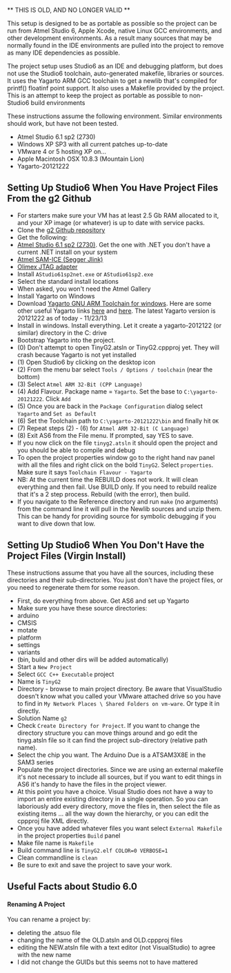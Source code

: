 ** THIS IS OLD, AND NO LONGER VALID **

This setup is designed to be as portable as possible so the project can be run from Atmel Studio 6, Apple Xcode, native Linux GCC environments, and other development environments. As a result many sources that may be normally found in the IDE environments are pulled into the project to remove as many IDE dependencies as possible. 

The project setup uses Studio6 as an IDE and debugging platform, but does not use the Studio6 toolchain, auto-generated makefile, libraries or sources. It uses the Yagarto ARM GCC toolchain to get a newlib that's compiled for printf() floatinf point support. It also uses a Makefile provided by the project. This is an attempt to keep the project as portable as possible to non-Studio6 build environments

These instructions assume the following environment. Similar environments should work, but have not been tested.
* Atmel Studio 6.1 sp2 (2730)
* Windows XP SP3 with all current patches up-to-date
* VMware 4 or 5 hosting XP on...
* Apple Macintosh OSX 10.8.3 (Mountain Lion)
* Yagarto-20121222

## Setting Up Studio6 When You Have Project Files From the g2 Github
* For starters make sure your VM has at least 2.5 Gb RAM allocated to it, and your XP image (or whatever) is up to date with service packs. 
* Clone the [g2 Github repository](https://github.com/synthetos/g2)
* Get the following:
 * [Atmel Studio 6.1 sp2 (2730)](http://www.atmel.com/tools/atmelstudio.aspx). Get the one with .NET you don't have a current .NET install on your system
 * [Atmel SAM-ICE (Segger Jlink)](http://www.mouser.com/ProductDetail/Atmel/AT91SAM-ICE/?qs=%2fha2pyFadujAZ79HQyfG%252bJm4Wmz2%2fLVln%2foieqku2gI%3d) 
 * [Olimex JTAG adapter](http://www.mouser.com/ProductDetail/Olimex-Ltd/ARM-JTAG-20-10/?qs=sGAEpiMZZMt%2f9hUFx8MktsRg8ShTvwMQusYCyASUbpU%3d)
* Install `AStudio61sp2net.exe` or `AStudio61sp2.exe`
 * Select the standard install locations
 * When asked, you won't need the Atmel Gallery
* Install Yagarto on Windows
 * Download [Yagarto GNU ARM Toolchain for windows](http://sourceforge.net/projects/yagarto/files/YAGARTO%20for%20Mac%20OS%20X/20121222/). Here are some other useful Yagarto links [here](http://www.emb4fun.de/archive/gabmt/index.html) and [here](https://launchpad.net/gcc-arm-embedded). The latest Yagarto version is 20121222 as of today - 11/23/13
 * Install in windows. Install everything. Let it create a yagarto-2012122 (or similar) directory in the C: drive
* Bootstrap Yagarto into the project.
 * (0) Don't attempt to open TinyG2.atsln or TinyG2.cppproj yet. They will crash because Yagarto is not yet installed
 * (1) Open Studio6 by clicking on the desktop icon
 * (2) From the menu bar select `Tools / Options / toolchain`  (near the bottom)
 * (3) Select `Atmel ARM 32-Bit (CPP Language)`
 * (4) Add Flavour. Package name = `Yagarto`. Set the base to `C:\yagarto-20121222`. Click `Add`
 * (5) Once you are back in the `Package Configuration` dialog select `Yagarto` and `Set as Default`
 * (6) Set the Toolchain path to `C:\yagarto-20121222\bin` and finally hit `OK`
 * (7) Repeat steps (2) - (6) for `Atmel ARM 32-Bit (C Language)`
 * (8) Exit AS6 from the File menu. If prompted, say YES to save. 
* If you now click on the file `tinyg2.atsln` it should open the project and you should be able to compile and debug
 * To open the project properties window go to the right hand nav panel with all the files and right click on the bold `TinyG2`. Select `properties`. Make sure it says  `Toolchain Flavour - Yagarto`
 * NB: At the current time the REBUILD does not work. It will clean everything and then fail. Use BUILD only. If you need to rebuild realize that it's a 2 step process. Rebuild (with the error), then build.
* If you navigate to the Reference directory and run `make` (no arguments) from the command line it will pull in the Newlib sources and unzip them. This can be handy for providing source for symbolic debugging if you want to dive down that low.

## Setting Up Studio6 When You Don't Have the Project Files (Virgin Install)
These instructions assume that you have all the sources, including these directories and their sub-directories. You just don't have the project files, or you need to regenerate them for some reason.
* First, do everything from above. Get AS6 and set up Yagarto
* Make sure you have these source directories:
 * arduino
 * CMSIS
 * motate
 * platform
 * settings
 * variants
 * (bin, build and other dirs will be added automatically) 
* Start a `New Project`
 * Select `GCC C++ Executable` project
 * Name is `TinyG2`
 * Directory - browse to main project directory. Be aware that VisualStudio doesn't know what you called your VMware attached drive so you have to find in `My Network Places \ Shared Folders on vm-ware`. Or type it in directly.
 * Solution Name `g2`
 * Check `Create Directory for Project`. If you want to change the directory structure you can move things around and go edit the tinyg.atsln file so it can find the project sub-directory (relative path name).
 * Select the chip you want. The Arduino Due is a ATSAM3X8E in the SAM3 series
* Populate the project directories. Since we are using an external makefile it's not necessary to include all sources, but if you want to edit things in AS6 it's handy to have the files in the project viewer.  
 * At this point you have a choice. Visual Studio does not have a way to import an entire existing directory in a single operation. So you can laboriously add every directory, move the files in, then select the file as existing items ... all the way down the hierarchy, or you can edit the cppproj file XML directly.
* Once you have added whatever files you want select `External Makefile` in the project properties `Build` panel
 * Make file name is `Makefile`
 * Build command line is `TinyG2.elf COLOR=0 VERBOSE=1`
 * Clean commandline is `clean`
* Be sure to exit and save the project to save your work.

## Useful Facts about Studio 6.0

#### Renaming A Project
You can rename a project by:
* deleting the .atsuo file
* changing the name of the OLD.atsln and OLD.cppproj files
* editing the NEW.atsln file with a text editor (not VisualStudio) to agree with the new name
* I did not change the GUIDs but this seems not to have mattered